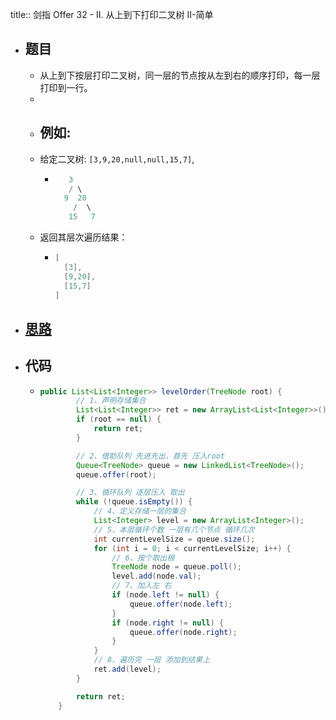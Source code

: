 title:: 剑指 Offer 32 - II. 从上到下打印二叉树 II-简单

- ## 题目
	- 从上到下按层打印二叉树，同一层的节点按从左到右的顺序打印，每一层打印到一行。
	-
	- ## 例如:
	- 给定二叉树: `[3,9,20,null,null,15,7]`,
		- ```java
		     3
		     / \
		    9  20
		      /  \
		     15   7
		  ```
	- 返回其层次遍历结果：
		- ```java
		  [
		    [3],
		    [9,20],
		    [15,7]
		  ]
		  ```
- ## [思路](https://leetcode.cn/problems/cong-shang-dao-xia-da-yin-er-cha-shu-ii-lcof/solutions/137255/mian-shi-ti-32-ii-cong-shang-dao-xia-da-yin-er-c-5/)
- ## 代码
	- ```java
	  public List<List<Integer>> levelOrder(TreeNode root) {
	          // 1、声明存储集合
	          List<List<Integer>> ret = new ArrayList<List<Integer>>();
	          if (root == null) {
	              return ret;
	          }
	  
	          // 2、借助队列 先进先出，首先 压入root
	          Queue<TreeNode> queue = new LinkedList<TreeNode>();
	          queue.offer(root);
	  
	          // 3、循环队列 逐层压入 取出
	          while (!queue.isEmpty()) {
	              // 4、定义存储一层的集合
	              List<Integer> level = new ArrayList<Integer>();
	              // 5、本层循环个数 一层有几个节点 循环几次
	              int currentLevelSize = queue.size();
	              for (int i = 0; i < currentLevelSize; i++) {
	                  // 6、按个取出根 
	                  TreeNode node = queue.poll();
	                  level.add(node.val);
	                  // 7、加入左 右
	                  if (node.left != null) {
	                      queue.offer(node.left);
	                  }
	                  if (node.right != null) {
	                      queue.offer(node.right);
	                  }
	              }
	              // 8、遍历完 一层 添加到结果上
	              ret.add(level);
	          }
	  
	          return ret;
	      }
	  ```